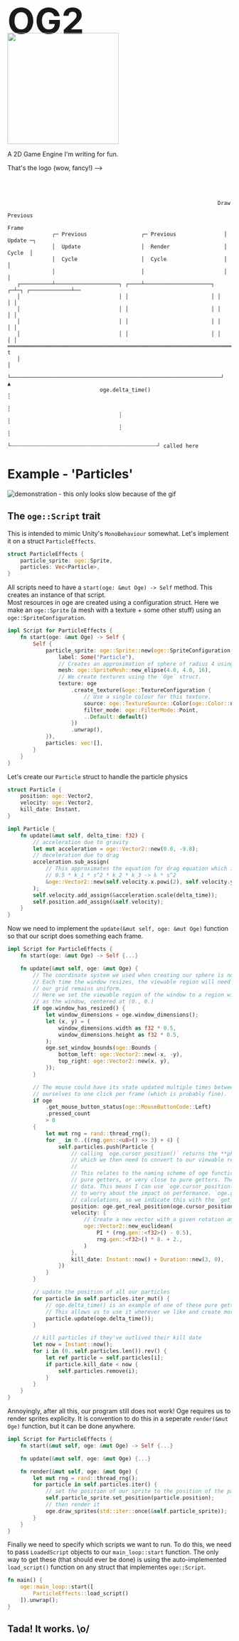 <div style="width: 100%; display: flex; justify-content: space-between; margin-bottom: 50px;">
    <div style="width: calc(100% - 251px); display: inline-block;">
        <h1><span style="font-size: 80px">OG2</span></h1>
        <img src="https://imgur.com/KZZi9nS.png" width="250px" height="250px" style="margin-top: -40px"/>
        <p>A 2D Game Engine I'm writing for fun.</p>
        <p>That's the logo (wow, fancy!) --></p> 
    </div>
</div>

```plaintext
                                                                  Draw
                                                                  Previous
                                                                  Frame
              ┌─ Previous                 ┌─ Previous               │         Update ─┐
              │  Update                   │  Render                 │          Cycle  │
              │  Cycle                    │  Cycle                  │                 │
              │                           │                         │                 │
   ┌──────────┴────────────────────┐ ┌────┴─────────────────────┐ ┌─┴─┐ ┌─────────────┴──
   │                               │ │                          │ │   │ │
   │                               │ │                          │ │   │ │
   │                               │ │                          │ │   │ │
   │                               │ │                          │ │   │ │
══════════════════════════════════════════════════════════════════════════════════════════► t
   │                                                                  │
   └──────────────────────────────────────────────────────────────────┘           ▲
                             oge.delta_time()                                     ┆
                                                                                  ┆
                                   ┆                                              ┆
                                   ┆                                              ┆
                                   └┄┄┄┄┄┄┄┄┄┄┄┄┄┄┄┄┄┄┄┄┄┄┄┄┄┄┄┄┄┄┄┄┄┄┄┄┄┄┄┄┄┄┄┄┄┄┘ called here
```

# Example - 'Particles'

![demonstration - this only looks slow because of the gif](https://imgur.com/KrUqWSP.gif)

## The `oge::Script` trait

This is intended to mimic Unity's `MonoBehaviour` somewhat. Let's implement it on a struct `ParticleEffects`.

```rs
struct ParticleEffects {
    particle_sprite: oge::Sprite,
    particles: Vec<Particle>,
}
```

All scripts need to have a `start(oge: &mut Oge) -> Self` method. This creates an instance of that script.  
Most resources in oge are created using a configuration struct. Here we make an `oge::Sprite` (a mesh with a texture +
some other stuff) using an `oge::SpriteConfiguration`.

```rs
impl Script for ParticleEffects {
    fn start(oge: &mut Oge) -> Self {
        Self {
            particle_sprite: oge::Sprite::new(oge::SpriteConfiguration {
                label: Some("Particle"),
                // Creates an approximation of sphere of radius 4 using 16 vertices
                mesh: oge::SpriteMesh::new_elipse(4.0, 4.0, 16),
                // We create textures using the `Oge` struct.
                texture: oge
                    .create_texture(&oge::TextureConfiguration {
                        // Use a single colour for this texture.
                        source: oge::TextureSource::Color(oge::Color::new(1., 0., 0., 1.)),
                        filter_mode: oge::FilterMode::Point,
                        ..Default::default()
                    })
                    .unwrap(),
            }),
            particles: vec![],
        }
    }
}
```

Let's create our `Particle` struct to handle the particle physics

```rs
struct Particle {
    position: oge::Vector2,
    velocity: oge::Vector2,
    kill_date: Instant,
}

impl Particle {
    fn update(&mut self, delta_time: f32) {
        // acceleration due to gravity
        let mut acceleration = oge::Vector2::new(0.0, -9.8);
        // deceleration due to drag
        acceleration.sub_assign(
            // This approximates the equation for drag equation which is just 
            // 0.5 * k_1 * s^2 * k_2 * k_3 -> k * s^2
            &oge::Vector2::new(self.velocity.x.powi(2), self.velocity.y.powi(2)).scale(0.05),
        );
        self.velocity.add_assign(&acceleration.scale(delta_time));
        self.position.add_assign(&self.velocity);
    }
}
```

Now we need to implement the `update(&mut self, oge: &mut Oge)` function so that our script does something each frame.

```rs
impl Script for ParticleEffects {
    fn start(oge: &mut Oge) -> Self {...}

    fn update(&mut self, oge: &mut Oge) {
        // The coordinate system we used when creating our sphere is not fixed, we need to define it.
        // Each time the window resizes, the viewable region will need to get bigger or smaller so that 
        // our grid remains uniform. 
        // Here we set the viewable region of the window to a region with the 'same' width and height
        // as the window, centered at (0., 0.)
        if oge.window_has_resized() {
            let window_dimensions = oge.window_dimensions();
            let (x, y) = (
                window_dimensions.width as f32 * 0.5,
                window_dimensions.height as f32 * 0.5,
            );
            oge.set_window_bounds(oge::Bounds {
                bottom_left: oge::Vector2::new(-x, -y),
                top_right: oge::Vector2::new(x, y),
            });
        }

        // The mouse could have its state updated multiple times between renders, here, we're limiting
        // ourselves to one click per frame (which is probably fine).
        if oge
            .get_mouse_button_status(oge::MouseButtonCode::Left)
            .pressed_count
            > 0
        {
            let mut rng = rand::thread_rng();
            for _ in 0..((rng.gen::<u8>() >> 3) + 4) {
                self.particles.push(Particle {
                    // calling `oge.cursor_position()` returns the **physical position** of the mouse,
                    // which we then need to convert to our viewable region using `oge.get_real_position(...)`
                    //
                    // This relates to the naming scheme of oge functions. Functions that are nouns are 
                    // pure getters, or very close to pure getters. They shouldn't do any processing of 
                    // data. This means I can use `oge.cursor_position()` anywhere I like and not have
                    // to worry about the impact on performance. `oge.get_real_position()` *does* do some
                    // calculations, so we indicate this with the `get_` prefix.
                    position: oge.get_real_position(oge.cursor_position()),
                    velocity: {
                        // Create a new vector with a given rotation and magnitude
                        oge::Vector2::new_euclidean(
                            PI * (rng.gen::<f32>() - 0.5),
                            rng.gen::<f32>() * 8. + 2.,
                        )
                    },
                    kill_date: Instant::now() + Duration::new(3, 0),
                })
            }
        }

        // update the position of all our particles
        for particle in self.particles.iter_mut() {
            // oge.delta_time() is an example of one of these pure getters. It is effectively instant.
            // This allows us to use it wherever we like and create more readable code.
            particle.update(oge.delta_time());
        }

        // kill particles if they've outlived their kill date
        let now = Instant::now();
        for i in (0..self.particles.len()).rev() {
            let ref particle = self.particles[i];
            if particle.kill_date < now {
                self.particles.remove(i);
            }
        }
    }
}
```

Annoyingly, after all this, our program still does not work! Oge requires us to render sprites explicity. It is convention
to do this in a seperate `render(&mut Oge)` function, but it can be done anywhere.

```rs
impl Script for ParticleEffects {
    fn start(&mut self, oge: &mut Oge) -> Self {...}

    fn update(&mut self, oge: &mut Oge) {...}

    fn render(&mut self, oge: &mut Oge) {
        let mut rng = rand::thread_rng();
        for particle in self.particles.iter() {
            // set the position of our sprite to the position of the particle
            self.particle_sprite.set_position(particle.position);
            // then render it
            oge.draw_sprites(std::iter::once(&self.particle_sprite));
        }
    }
}
```
Finally we need to specify which scripts we want to run. To do this, we need to pass `LoadedScript` objects to our `main_loop::start` 
function. The only way to get these (that should ever be done) is using the auto-implemented `load_script()` function on any 
struct that implementes `oge::Script`.

```rs
fn main() {
    oge::main_loop::start([
        ParticleEffects::load_script()
    ]).unwrap();
}

```
## Tada! It works. \o/

